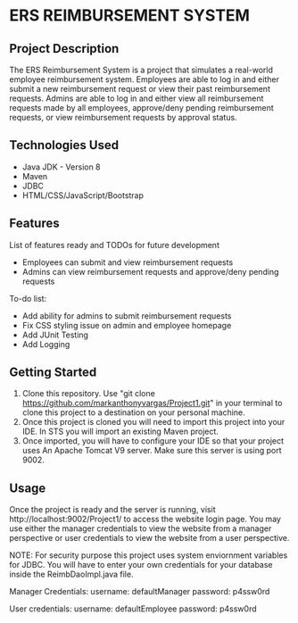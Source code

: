 # ERS REIMBURSEMENT SYSTEM

## Project Description

The ERS Reimbursement System is a project that simulates a real-world employee reimbursement system. Employees are able to log in and either submit a new reimbursement request or view their past reimbursement requests. Admins are able to log in and either view all reimbursement requests made by all employees, approve/deny pending reimbursement requests, or view reimbursement requests by approval status.

## Technologies Used

* Java JDK - Version 8
* Maven
* JDBC
* HTML/CSS/JavaScript/Bootstrap

## Features

List of features ready and TODOs for future development
* Employees can submit and view reimbursement requests
* Admins can view reimbursement requests and approve/deny pending requests

To-do list:
* Add ability for admins to submit reimbursement requests
* Fix CSS styling issue on admin and employee homepage
* Add JUnit Testing
* Add Logging

## Getting Started
1. Clone this repository. Use "git clone https://github.com/markanthonyvargas/Project1.git" in your terminal to clone this project to a destination on your personal machine.
2. Once this project is cloned you will need to import this project into your IDE. In STS you will import an existing Maven project.
3. Once imported, you will have to configure your IDE so that your project uses An Apache Tomcat V9 server. Make sure this server is using port 9002.

## Usage

Once the project is ready and the server is running, visit http://localhost:9002/Project1/ to access the website login page. You may use either the manager credentials to view the website from a manager perspective or user credentials to view the website from a user perspective.

NOTE: For security purpose this project uses system enviornment variables for JDBC. You will have to enter your own credentials for your database inside the ReimbDaoImpl.java file.

Manager Credentials:
username: defaultManager
password: p4ssw0rd

User credentials:
username: defaultEmployee
password: p4ssw0rd
